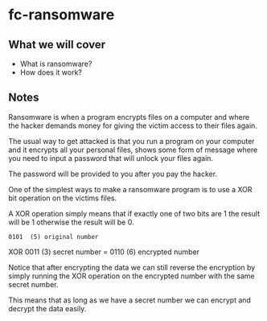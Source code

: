 # fc-ransomware

## What we will cover

* What is ransomware?
* How does it work?

## Notes

Ransomware is when a program encrypts files on a computer and where the hacker demands money for giving
the victim access to their files again.

The usual way to get attacked is that you run a program on your computer and it encrypts all your
personal files, shows some form of message where you need to input a password that will unlock your
files again.

The password will be provided to you after you pay the hacker.

One of the simplest ways to make a ransomware program is to use a XOR bit operation on the victims
files.

A XOR operation simply means that if exactly one of two bits are 1 the result will be 1 otherwise
the result will be 0.

    0101  (5) original number
XOR 0011  (3) secret number
  = 0110  (6) encrypted number

Notice that after encrypting the data we can still reverse the encryption by simply running the
XOR operation on the encrypted number with the same secret number.

This means that as long as we have a secret number we can encrypt and decrypt the data easily.

